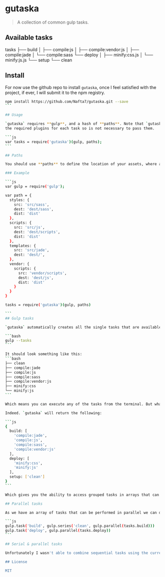 # gutaska

> A collection of common gulp tasks.

## Available tasks

tasks
├── build
│    ├── compile:js
│    ├── compile:vendor:js
│    ├── compile:jade
│    └── compile:sass
└── deploy
│    ├── minify:css.js
│    └── minify:js.js
└── setup
     └── clean

## Install

For now use the github repo to install `gutaska`, once I feel satisfied with the project, if ever, I will submit it to the npm registry.

````bash
npm install https://github.com/Nafta7/gutaska.git --save
```

## Usage

`gutaska` requires **gulp**, and a hash of **paths**. Note that `gutaska` already loads
the required plugins for each task so is not necessary to pass them.

```js
var tasks = require('gutaska')(gulp, paths);
```

## Paths

You should use **paths** to define the location of your assets, where are the **sass** files located? Where it should be compiled to? See an example below.

### Example

```js
var gulp = require('gulp');

var path = {
  styles: {
    src: 'src/sass',  
    dest: 'dest/sass',
    dist: 'dist'
  },
  scripts: {
    src: 'src/js',
    dest: 'dest/scripts',
    dist: 'dist'
  },
  templates: {
    src: 'src/jade',
    dest: 'dest/',
  },
  vendor: {
    scripts: {
      src: 'vendor/scripts',
      dest: 'dest/js',
      dist: 'dist'
    }
  }
}

tasks = require('gutaska')(gulp, paths)

```
## Gulp tasks

`gutaska` automatically creates all the single tasks that are available, you can check this running the command:

```bash
gulp --tasks
```

It should look something like this:
```bash
├── clean
├── compile:jade
├── compile:js
├── compile:sass
├── compile:vendor:js
├── minify:css
└── minify:js
```

Which means you can execute any of the tasks from the terminal. But what about the variable `tasks`? It looks to be receiving something from our module.

Indeed. `gutaska` will return the following:

```js
{
  build: [
    'compile:jade',
    'compile:js',
    'compile:sass',
    'compile:vendor:js'
  ],
  deploy: [
    'minify:css',
    'minify:js'
  ],
  setup: ['clean']  
}
```

Which gives you the ability to access grouped tasks in arrays that can be performed independent of another.

## Parallel tasks

As we have an array of tasks that can be performed in parallel we can do something like this:

```js
gulp.task('build', gulp.series('clean', gulp.parallel(tasks.build)))
gulp.task('deploy', gulp.parallel(tasks.deploy))
```

## Serial & parallel tasks

Unfortunately I wasn't able to combine sequential tasks using the current alpha version of Gulp 4, but I will be looking into it.

## License

MIT
